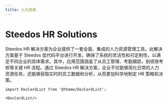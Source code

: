 ```yaml
---
title: 人力资源
---
```


# Steedos HR Solutions

Steedos HR 解决方案为企业提供了一套全面、集成的人力资源管理工具。此解决方案基于 Steedos 低代码平台进行开发，确保了系统的灵活性和可定制性，以满足不同企业的具体需求。其中，应用范围涵盖了从员工管理、考勤跟踪，到绩效考核等关键 HR 流程。通过 Steedos HR 解决方案，企业不仅能够简化日常的人力资源任务，还能够获取实时的员工数据和分析，从而更加科学地制定 HR 策略和决策。

```mdx-code-block
import DocCardList from '@theme/DocCardList';

<DocCardList/>
```